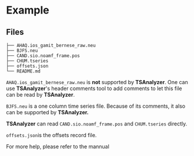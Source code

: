 # Example 

## Files

```
├── AHAQ.ios_gamit_bernese_raw.neu
├── BJFS.neu
├── CAND.sio.noamf_frame.pos
├── CHUM.tseries
├── offsets.json
└── README.md
```

`AHAQ.ios_gamit_bernese_raw.neu` is **not** supported by **TSAnalyzer**. One can use **TSAnalyzer**'s header comments tool to add comments to let this file can be read by **TSAnalyzer**.

`BJFS.neu` is a one column time series file. Because of its comments, it also can be supported by **TSAnalyzer.**

**TSAnalyzer** can read `CAND.sio.noamf_frame.pos` and `CHUM.tseries` directly.

`offsets.json`is the offsets record file.

For more help, please refer to the mannual